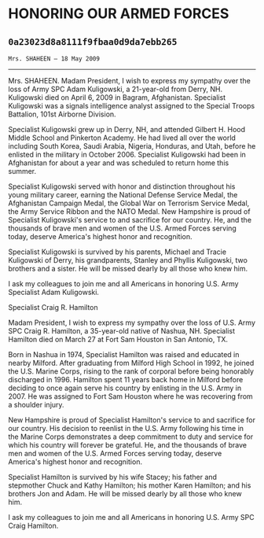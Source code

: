 # HONORING OUR ARMED FORCES
## `0a23023d8a8111f9fbaa0d9da7ebb265`
`Mrs. SHAHEEN — 18 May 2009`

---


Mrs. SHAHEEN. Madam President, I wish to express my sympathy over the 
loss of Army SPC Adam Kuligowski, a 21-year-old from Derry, NH. 
Kuligowski died on April 6, 2009 in Bagram, Afghanistan. Specialist 
Kuligowski was a signals intelligence analyst assigned to the Special 
Troops Battalion, 101st Airborne Division.

Specialist Kuligowski grew up in Derry, NH, and attended Gilbert H. 
Hood Middle School and Pinkerton Academy. He had lived all over the 
world including South Korea, Saudi Arabia, Nigeria, Honduras, and Utah, 
before he enlisted in the military in October 2006. Specialist 
Kuligowski had been in Afghanistan for about a year and was scheduled 
to return home this summer.

Specialist Kuligowski served with honor and distinction throughout 
his young military career, earning the National Defense Service Medal, 
the Afghanistan Campaign Medal, the Global War on Terrorism Service 
Medal, the Army Service Ribbon and the NATO Medal. New Hampshire is 
proud of Specialist Kuligowski's service to and sacrifice for our 
country. He, and the thousands of brave men and women of the U.S. Armed 
Forces serving today, deserve America's highest honor and recognition.

Specialist Kuligowski is survived by his parents, Michael and Tracie 
Kuligowski of Derry, his grandparents, Stanley and Phyllis Kuligowski, 
two brothers and a sister. He will be missed dearly by all those who 
knew him.

I ask my colleagues to join me and all Americans in honoring U.S. 
Army Specialist Adam Kuligowski.













Specialist Craig R. Hamilton


Madam President, I wish to express my sympathy over the loss of U.S. 
Army SPC Craig R. Hamilton, a 35-year-old native of Nashua, NH. 
Specialist Hamilton died on March 27 at Fort Sam Houston in San 
Antonio, TX.

Born in Nashua in 1974, Specialist Hamilton was raised and educated 
in nearby Milford. After graduating from Milford High School in 1992, 
he joined the U.S. Marine Corps, rising to the rank of corporal before 
being honorably discharged in 1996. Hamilton spent 11 years back home 
in Milford before deciding to once again serve his country by enlisting 
in the U.S. Army in 2007. He was assigned to Fort Sam Houston where he 
was recovering from a shoulder injury.

New Hampshire is proud of Specialist Hamilton's service to and 
sacrifice for our country. His decision to reenlist in the U.S. Army 
following his time in the Marine Corps demonstrates a deep commitment 
to duty and service for which his country will forever be grateful. He, 
and the thousands of brave men and women of the U.S. Armed Forces 
serving today, deserve America's highest honor and recognition.

Specialist Hamilton is survived by his wife Stacey; his father and 
stepmother Chuck and Kathy Hamilton; his mother Karen Hamilton; and his 
brothers Jon and Adam. He will be missed dearly by all those who knew 
him.

I ask my colleagues to join me and all Americans in honoring U.S. 
Army SPC Craig Hamilton.
